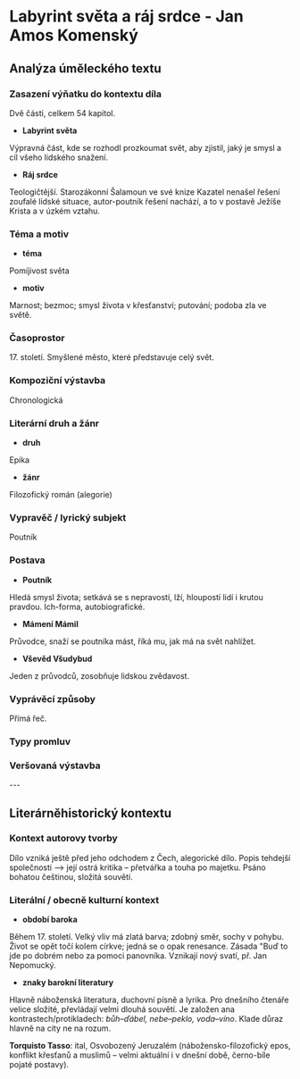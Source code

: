 # Labyrint světa a ráj srdce - Jan Amos Komenský

## Analýza úměleckého textu

### Zasazení výňatku do kontextu díla

Dvě části, celkem 54 kapitol.

- **Labyrint světa**

Výpravná část, kde se rozhodl prozkoumat svět, aby zjistil, jaký je smysl a cíl všeho lidského snažení.

- **Ráj srdce**

Teologičtější. Starozákonní Šalamoun ve své knize Kazatel nenašel řešení zoufalé lidské situace, autor-poutník řešení nachází, a to v postavě Ježíše Krista a v úzkém vztahu.

### Téma a motiv

- **téma**

Pomíjivost světa

- **motiv**

Marnost; bezmoc; smysl života v křesťanství; putování; podoba zla ve světě.

### Časoprostor

17\. století. Smyšlené město, které představuje celý svět.

### Kompoziční výstavba

Chronologická

### Literární druh a žánr

- **druh**

Epika

- **žánr**

Filozofický román (alegorie)

### Vypravěč / lyrický subjekt

Poutník

### Postava

- **Poutník**

Hledá smysl života; setkává se s nepravostí, lží, hloupostí lidí i krutou pravdou. Ich-forma, autobiografické.

- **Mámení Mámil**

Průvodce, snaží se poutníka mást, říká mu, jak má na svět nahlížet.

- **Vševěd Všudybud**

Jeden z průvodců, zosobňuje lidskou zvědavost.

### Vyprávěcí způsoby

Přímá řeč.

### Typy promluv

### Veršovaná výstavba

\-\-\-

## Literárněhistorický kontextu

### Kontext autorovy tvorby

Dílo vzniká ještě před jeho odchodem z Čech, alegorické dílo. Popis tehdejší společnosti –> její ostrá kritika – přetvářka a touha po majetku. Psáno bohatou češtinou, složitá souvětí.

### Literální / obecně kulturní kontext

- **období baroka**

Během 17. století. Velký vliv má zlatá barva; zdobný směr, sochy v pohybu. Život se opět točí kolem církve; jedná se o opak renesance. Zásada "Buď to jde po dobrém nebo za pomoci panovníka. Vznikají nový svatí, př. Jan Nepomucký.

- **znaky barokní literatury**

Hlavně náboženská literatura, duchovní písně a lyrika. Pro dnešního čtenáře velice složité, převládají velmi dlouhá souvětí. Je založen ana kontrastech/protikladech: *bůh–ďábel, nebe–peklo, voda–víno*. Klade důraz hlavně na city ne na rozum. 

**Torquisto Tasso**: ital, Osvobozený Jeruzalém (nábožensko-filozofický epos, konflikt křesťanů a muslimů – velmi aktuální i v dnešní době, černo-bíle pojaté postavy).
